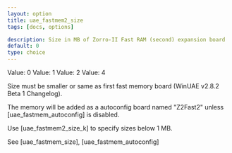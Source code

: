 ```yaml
---
layout: option
title: uae_fastmem2_size
tags: [docs, options]

description: Size in MB of Zorro-II Fast RAM (second) expansion board
default: 0
type: choice
---
```


Value: 0
Value: 1
Value: 2
Value: 4

Size must be smaller or same as first fast memory board (WinUAE v2.8.2 Beta 1 Changelog).

The memory will be added as a autoconfig board named "Z2Fast2" unless [uae_fastmem_autoconfig] is disabled.

Use [uae_fastmem2_size_k] to specify sizes below 1 MB.

See [uae_fastmem_size], [uae_fastmem_autoconfig]
